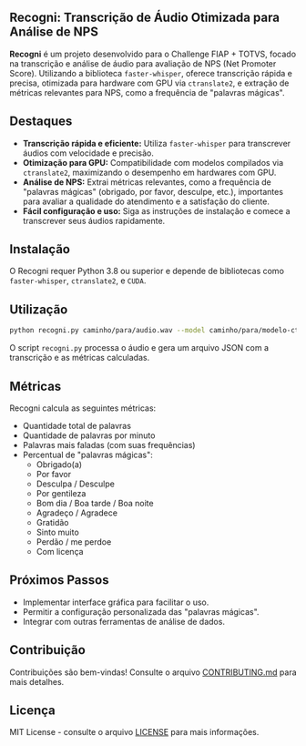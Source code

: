 ## Recogni: Transcrição de Áudio Otimizada para Análise de NPS

**Recogni** é um projeto desenvolvido para o Challenge FIAP + TOTVS, focado na transcrição e análise de áudio para avaliação de NPS (Net Promoter Score). Utilizando a biblioteca `faster-whisper`, oferece transcrição rápida e precisa, otimizada para hardware com GPU via `ctranslate2`, e extração de métricas relevantes para NPS, como a frequência de "palavras mágicas".

## Destaques

- **Transcrição rápida e eficiente:** Utiliza `faster-whisper` para transcrever áudios com velocidade e precisão.
- **Otimização para GPU:** Compatibilidade com modelos compilados via `ctranslate2`, maximizando o desempenho em hardwares com GPU.
- **Análise de NPS:** Extrai métricas relevantes, como a frequência de "palavras mágicas" (obrigado, por favor, desculpe, etc.),  importantes para avaliar a qualidade do atendimento e a satisfação do cliente.
- **Fácil configuração e uso:**  Siga as instruções de instalação e comece a transcrever seus áudios rapidamente.

## Instalação

O Recogni requer Python 3.8 ou superior e depende de bibliotecas como `faster-whisper`, `ctranslate2`, e `CUDA`.

## Utilização

```bash
python recogni.py caminho/para/audio.wav --model caminho/para/modelo-ctranslate2
```

O script `recogni.py` processa o áudio e gera um arquivo JSON com a transcrição e as métricas calculadas. 

## Métricas

Recogni calcula as seguintes métricas:

- Quantidade total de palavras
- Quantidade de palavras por minuto
- Palavras mais faladas (com suas frequências)
- Percentual de "palavras mágicas":
    - Obrigado(a)
    - Por favor
    - Desculpa / Desculpe
    - Por gentileza
    - Bom dia / Boa tarde / Boa noite
    - Agradeço / Agradece
    - Gratidão
    - Sinto muito
    - Perdão / me perdoe
    - Com licença

## Próximos Passos

- Implementar interface gráfica para facilitar o uso.
- Permitir a configuração personalizada das "palavras mágicas".
- Integrar com outras ferramentas de análise de dados.


## Contribuição

Contribuições são bem-vindas! Consulte o arquivo [CONTRIBUTING.md](CONTRIBUTING.md) para mais detalhes.

## Licença

MIT License - consulte o arquivo [LICENSE](LICENSE) para mais informações.
